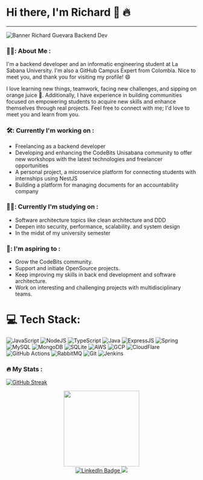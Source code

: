 # Hi there, I'm Richard 👋 🔥

---

![Banner Richard Guevara Backend Dev](https://github.com/SpentRook/SpentRook/assets/81392855/b508af73-dc07-4c74-ad6d-178b39c4b7fb)

### 👨‍💻: About Me :

I'm a backend developer and an informatic engineering student at La Sabana University. I'm also a GitHub Campus Expert from Colombia. Nice to meet you, and thank you for visiting my profile! 😄

I love learning new things, teamwork, facing new challenges, and sipping on orange juice 🍊. Additionally, I have experience in building communities focused on empowering students to acquire new skills and enhance themselves through real projects. Feel free to connect with me; I'd love to meet you and learn from you.

### 🛠️: Currently I'm working on :

- Freelancing as a backend developer
- Developing and enhancing the CodeBits Unisabana community to offer new workshops with the latest technologies and freelancer opportunities
- A personal project, a microservice platform for connecting students with internships using NestJS
- Building a platform for managing documents for an accountability company

### 👨‍🎓: Currently I'm studying on :

- Software architecture topics like clean architecture and DDD
- Deepen into security, performance, scalability. and system design
- In the midst of my university semester


### 🙌: I'm aspiring to :

- Grow the CodeBits community.
- Support and initiate OpenSource projects.
- Keep improving my skills in back end development and software architecture.
- Work on interesting and challenging projects with multidisciplinary teams.

# 💻 Tech Stack:
![JavaScript](https://img.shields.io/badge/JavaScript-F7DF1E?style=for-the-badge&logo=javascript&logoColor=black)
![NodeJS](https://img.shields.io/badge/Node.js-43853D?style=for-the-badge&logo=node.js&logoColor=white)
![TypeScript](https://img.shields.io/badge/TypeScript-007ACC?style=for-the-badge&logo=typescript&logoColor=white)
![Java](https://img.shields.io/badge/Java-ED8B00?style=for-the-badge&logo=openjdk&logoColor=white)
![ExpressJS](	https://img.shields.io/badge/Express.js-404D59?style=for-the-badge)
![Spring](https://img.shields.io/badge/Spring-6DB33F?style=for-the-badge&logo=spring&logoColor=white)
![MySQL](https://img.shields.io/badge/MySQL-00000F?style=for-the-badge&logo=mysql&logoColor=white)
![MongoDB](https://img.shields.io/badge/MongoDB-4EA94B?style=for-the-badge&logo=mongodb&logoColor=white)
![SQLite](https://img.shields.io/badge/SQLite-07405E?style=for-the-badge&logo=sqlite&logoColor=white)
![AWS](https://img.shields.io/badge/Amazon_AWS-232F3E?style=for-the-badge&logo=amazon-aws&logoColor=white)
![GCP](https://img.shields.io/badge/Google_Cloud-4285F4?style=for-the-badge&logo=google-cloud&logoColor=white)
![CloudFlare](https://img.shields.io/badge/Cloudflare-F38020?style=for-the-badge&logo=Cloudflare&logoColor=white)
![GitHub Actions](https://img.shields.io/badge/GitHub_Actions-2088FF?style=for-the-badge&logo=github-actions&logoColor=white)
![RabbitMQ](https://img.shields.io/badge/rabbitmq-%23FF6600.svg?&style=for-the-badge&logo=rabbitmq&logoColor=white)
![Git](https://img.shields.io/badge/GIT-E44C30?style=for-the-badge&logo=git&logoColor=white)
![Jenkins](https://img.shields.io/badge/Jenkins-D24939?style=for-the-badge&logo=Jenkins&logoColor=white)

### :fire: My Stats :

[![GitHub Streak](http://github-readme-streak-stats.herokuapp.com?user=SpentRook&theme=dark&background=000000)](https://git.io/streak-stats)
</div>
<div id="header" align="center">
  <img src="https://media.giphy.com/media/v1.Y2lkPTc5MGI3NjExd3hhbzByNGJsdzFhcGRoc2RyaXM5a3MwMHFxcnhsZ3lhY3FsOXdpeiZlcD12MV9pbnRlcm5hbF9naWZfYnlfaWQmY3Q9cw/7EMuTfl61WDzFwar6G/giphy.gif" width="200"/>
</div>
<div id="badges" align="center">
    <a href="https://www.linkedin.com/in/richard-lion/">
    <img src="https://img.shields.io/badge/LinkedIn-blue?style=for-the-badge&logo=linkedin&logoColor=white" alt="LinkedIn Badge"/>
  </a>
      <a href="https://www.instagram.com/codebits_unisabana/#">
    <img src="https://img.shields.io/badge/Instagram-E4405F?style=for-the-badge&logo=instagram&logoColor=white"/>
  </a>
</div>
<div align="center">
  <img src="https://komarev.com/ghpvc/?username=SpentRook&style=flat-square&color=blue" alt=""/>
</div>
<!--
**SpentRook/SpentRook** is a ✨ _special_ ✨ repository because its `README.md` (this file) appears on your GitHub profile.

Here are some ideas to get you started:

- 🔭 I’m currently working on ...
- 🌱 I’m currently learning ...
- 👯 I’m looking to collaborate on ...
- 🤔 I’m looking for help with ...
- 💬 Ask me about ...
- 📫 How to reach me: ...
- 😄 Pronouns: ...
- ⚡ Fun fact: ...
-->
